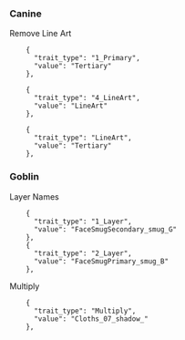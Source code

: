 ### Canine

Remove Line Art
```
    {
      "trait_type": "1_Primary",
      "value": "Tertiary"
    },
```

```
    {
      "trait_type": "4_LineArt",
      "value": "LineArt"
    },
```
```
    {
      "trait_type": "LineArt",
      "value": "Tertiary"
    },
```

### Goblin 

Layer Names

```
    {
      "trait_type": "1_Layer",
      "value": "FaceSmugSecondary_smug_G"
    },
    {
      "trait_type": "2_Layer",
      "value": "FaceSmugPrimary_smug_B"
    },

```

Multiply

```
    {
      "trait_type": "Multiply",
      "value": "Cloths_07_shadow_"
    },
```